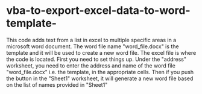 # vba-to-export-excel-data-to-word-template-
This code adds text from a list in excel to multiple specific areas in a microsoft word document.
The word file name "word_file.docx" is the template and it will be used to create a new word file.
The excel file is where the code is located. First you need to set things up. Under the "address" worksheet, you need to enter the address and name of the word file "word_file.docx" i.e. the template, in the appropriate cells. 
Then if you push the button in the "Sheet1" worksheet, it will generate a new word file based on the list of names provided in "Sheet1"
